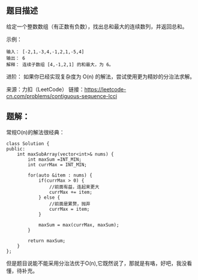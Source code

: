 ## 题目描述
给定一个整数数组（有正数有负数），找出总和最大的连续数列，并返回总和。

示例：
```
输入： [-2,1,-3,4,-1,2,1,-5,4]
输出： 6
解释： 连续子数组 [4,-1,2,1] 的和最大，为 6。
```

进阶：
如果你已经实现复杂度为 O(n) 的解法，尝试使用更为精妙的分治法求解。

来源：力扣（LeetCode）
链接：https://leetcode-cn.com/problems/contiguous-sequence-lcci

## 题解：
常规O(n)的解法很经典：
```
class Solution {
public:
    int maxSubArray(vector<int>& nums) {
        int maxSum =INT_MIN;
        int currMax = INT_MIN;

        for(auto &item : nums) {
            if(currMax > 0) {
                //前面有益，连起来更大
                currMax += item;
            } else {
                //前面是累赘，抛弃
                currMax = item;
            }

            maxSum = max(currMax, maxSum);
        }

        return maxSum;
    }
};
```

但是题目说能不能采用分治法优于O(n),它既然说了，那就是有咯，好吧，我没看懂，待补充。
